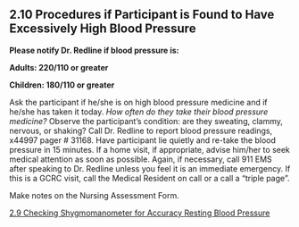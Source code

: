 ## 2.10 Procedures if Participant is Found to Have Excessively High Blood Pressure

**Please notify Dr. Redline if blood pressure is:**

**Adults: 220/110 or greater**

**Children: 180/110 or greater**


Ask the participant if he/she is on high blood pressure medicine and if he/she has taken it today. _How often do they take their blood pressure medicine?_  Observe the participant’s condition: are they sweating, clammy, nervous, or shaking?  Call Dr. Redline to report blood pressure readings, x44997 pager # 31168.  Have participant lie quietly and re-take the blood pressure in 15 minutes. If a home visit, if appropriate, advise him/her to seek medical attention as soon as possible. Again, if necessary, call 911 EMS after speaking to Dr. Redline unless you feel it is an immediate emergency. If this is a GCRC visit, call the Medical Resident on call or a call a “triple page”.

Make notes on the Nursing Assessment Form.


<div class="center">
<div class="btn-group">
  <a href=":pages_path:/manuals/resting-blood-pressure/2-09-checking-sphygo-accuracy.md" class="btn btn-default">
    <span class="glyphicon glyphicon-chevron-left"></span>
    2.9 Checking Shygmomanometer for Accuracy
  </a>

  <a href=":pages_path:/manuals/resting-blood-pressure" class="btn btn-default">
    <span class="glyphicon glyphicon-chevron-up"></span>
    Resting Blood Pressure
  </a>
</div>
</div>
